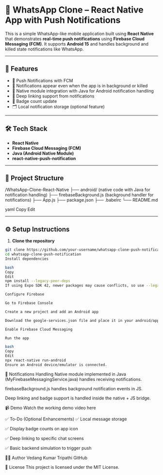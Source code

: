 # 📱 WhatsApp Clone – React Native App with Push Notifications

This is a simple WhatsApp-like mobile application built using **React Native** that demonstrates **real-time push notifications** using **Firebase Cloud Messaging (FCM)**. It supports **Android 15** and handles background and killed state notifications like WhatsApp.

---

## 🚀 Features

- 📩 Push Notifications with FCM
- 🔕 Notifications appear even when the app is in background or killed
- 🔧 Native module integration with Java for Android notification handling
- 🔗 Deep linking support from notifications
- 🔢 Badge count update
- 🗂️ Local notification storage (optional feature)

---

## 🛠️ Tech Stack

- **React Native**
- **Firebase Cloud Messaging (FCM)**
- **Java (Android Native Module)**
- **react-native-push-notification**

---

## 📂 Project Structure

/WhatsApp-Clone-React-Native
├── android/ (native code with Java for notification handling)
├── firebaseBackground.js (background handler for notifications)
├── App.js
├── package.json
├── .babelrc
└── README.md

yaml
Copy
Edit

---

## ⚙️ Setup Instructions

1. **Clone the repository**

```bash
git clone https://github.com/your-username/whatsapp-clone-push-notification.git
cd whatsapp-clone-push-notification
Install dependencies

bash
Copy
Edit
npm install --legacy-peer-deps
If using Expo SDK 42, newer packages may cause conflicts, so use --legacy-peer-deps.

Configure Firebase

Go to Firebase Console

Create a new project and add an Android app

Download the google-services.json file and place it in your android/app folder

Enable Firebase Cloud Messaging

Run the app

bash
Copy
Edit
npx react-native run-android
Ensure an Android device/emulator is connected.
```

🔔 Notifications Handling
Native module implemented in Java (MyFirebaseMessagingService.java) handles receiving notifications.

firebaseBackground.js handles background notification events in JS.

Deep linking and badge support is handled inside the native + JS bridge.

📹 Demo
Watch the working demo video here

✅ To-Do (Optional Enhancements)
✅ Local message storage

✅ Display badge counts on app icon

✅ Deep linking to specific chat screens

✅ Basic backend simulation to trigger push

👨‍💻 Author
Vedang Kumar Tripathi
GitHub

📄 License
This project is licensed under the MIT License.




